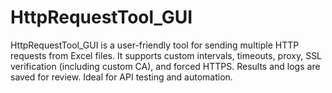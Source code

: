 # HttpRequestTool_GUI
HttpRequestTool_GUI is a user-friendly tool for sending multiple HTTP requests from Excel files. It supports custom intervals, timeouts, proxy, SSL verification (including custom CA), and forced HTTPS. Results and logs are saved for review. Ideal for API testing and automation.
